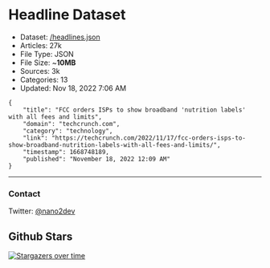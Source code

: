 # Headline Dataset

- Dataset: [/headlines.json](https://raw.githubusercontent.com/fwd/news/master/headlines.json) 
- Articles: 27k
- File Type: JSON
- File Size: ~**10MB**
- Sources: 3k
- Categories: 13
- Updated: Nov 18, 2022 7:06 AM

```
{
    "title": "FCC orders ISPs to show broadband 'nutrition labels' with all fees and limits",
    "domain": "techcrunch.com",
    "category": "technology",
    "link": "https://techcrunch.com/2022/11/17/fcc-orders-isps-to-show-broadband-nutrition-labels-with-all-fees-and-limits/",
    "timestamp": 1668748189,
    "published": "November 18, 2022 12:09 AM"
}
```

---

### Contact 

Twitter: [@nano2dev](https://twitter.com/nano2dev)

## Github Stars

[![Stargazers over time](https://starchart.cc/fwd/news.svg)](https://starchart.cc/fwd/news)
